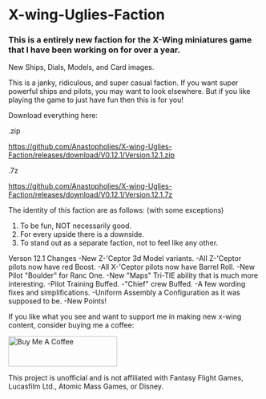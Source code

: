 # X-wing-Uglies-Faction
### This is a entirely new faction for the X-Wing miniatures game that I have been working on for over a year.
New Ships, Dials, Models, and Card images.

This is a janky, ridiculous, and super casual faction.  If you want super powerful ships and pilots, you may want to look elsewhere.  But if you like playing the game to just have fun then this is for you!

Download everything here:

.zip

https://github.com/Anastopholies/X-wing-Uglies-Faction/releases/download/V0.12.1/Version.12.1.zip

.7z

https://github.com/Anastopholies/X-wing-Uglies-Faction/releases/download/V0.12.1/Version.12.1.7z


The identity of this faction are as follows: (with some exceptions)
1. To be fun, NOT necessarily good.
2. For every upside there is a downside.
4. To stand out as a separate faction, not to feel like any other.

Verson 12.1 Changes
-New Z-'Ceptor 3d Model variants.
-All Z-'Ceptor pilots now have red Boost.
-All X-'Ceptor pilots now have Barrel Roll.
-New Pilot "Boulder" for Ranc One.
-New "Maps" Tri-TIE ability that is much more interesting.
-Pilot Training Buffed.
-"Chief" crew Buffed.
-A few wording fixes and simplifications.
-Uniform Assembly a Configuration as it was supposed to be.
-New Points!

If you like what you see and want to support me in making new x-wing content, consider buying me a coffee:

<a href="https://www.buymeacoffee.com/anastopholies" target="_blank"><img src="https://cdn.buymeacoffee.com/buttons/v2/default-blue.png" alt="Buy Me A Coffee" style="height: 60px !important;width: 217px !important;" ></a>

This project is unofficial and is not affiliated with Fantasy Flight Games, Lucasfilm Ltd., Atomic Mass Games, or Disney.
